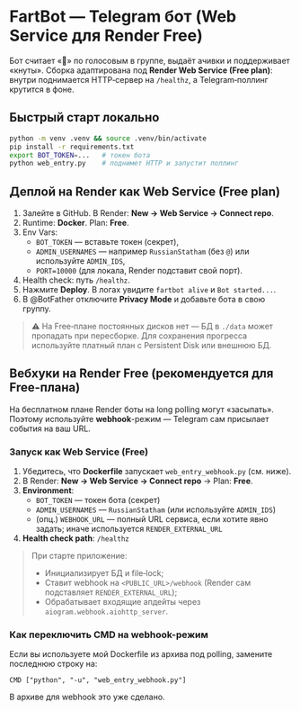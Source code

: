 # FartBot — Telegram бот (Web Service для Render Free)

Бот считает «💨» по голосовым в группе, выдаёт ачивки и поддерживает «кнуты». 
Сборка адаптирована под **Render Web Service (Free plan)**: внутри поднимается HTTP‑сервер на `/healthz`, а Telegram‑поллинг крутится в фоне.

## Быстрый старт локально

```bash
python -m venv .venv && source .venv/bin/activate
pip install -r requirements.txt
export BOT_TOKEN=...   # токен бота
python web_entry.py    # поднимет HTTP и запустит поллинг
```

## Деплой на Render как Web Service (Free plan)

1) Залейте в GitHub. В Render: **New → Web Service → Connect repo**.
2) Runtime: **Docker**. Plan: **Free**.
3) Env Vars: 
   - `BOT_TOKEN` — вставьте токен (секрет),
   - `ADMIN_USERNAMES` — например `RussianStatham` (без `@`) или используйте `ADMIN_IDS`,
   - `PORT=10000` (для локала, Render подставит свой порт).
4) Health check: путь `/healthz`.
5) Нажмите **Deploy**. В логах увидите `fartbot alive` и `Bot started...`.
6) В @BotFather отключите **Privacy Mode** и добавьте бота в свою группу.

> ⚠️ На Free‑плане постоянных дисков нет — БД в `./data` может пропадать при пересборке. Для сохранения прогресса используйте платный план с Persistent Disk или внешнюю БД.


## Вебхуки на Render Free (рекомендуется для Free-плана)

На бесплатном плане Render боты на long polling могут «засыпать». Поэтому используйте **webhook**-режим — Telegram сам присылает события на ваш URL.

### Запуск как Web Service (Free)
1. Убедитесь, что **Dockerfile** запускает `web_entry_webhook.py` (см. ниже).
2. В Render: **New → Web Service → Connect repo** → Plan: **Free**.
3. **Environment**: 
   - `BOT_TOKEN` — токен бота (секрет)
   - `ADMIN_USERNAMES` — `RussianStatham` (или используйте `ADMIN_IDS`)
   - (опц.) `WEBHOOK_URL` — полный URL сервиса, если хотите явно задать; иначе используется `RENDER_EXTERNAL_URL`
4. **Health check path**: `/healthz`

> При старте приложение:
> - Инициализирует БД и file‑lock;
> - Ставит webhook на `<PUBLIC_URL>/webhook` (Render сам подставляет `RENDER_EXTERNAL_URL`);
> - Обрабатывает входящие апдейты через `aiogram.webhook.aiohttp_server`.

### Как переключить CMD на webhook-режим
Если вы используете мой Dockerfile из архива под polling, замените последнюю строку на:
```
CMD ["python", "-u", "web_entry_webhook.py"]
```
В архиве для webhook это уже сделано.

